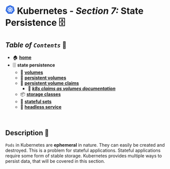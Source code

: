 # <img src="../assets/img/k8s.png" width="30px"> **Kubernetes** - ***Section 7:*** **State Persistence** 🗄️

## ***Table*** *of* ***`Contents`*** 📜

* 🏠 [**home**](../README.md)
* 🗄️ **state persistence**
  * 💾 [**volumes**](27-volumes/README.md)
  * 🏰 [**persistent volumes**](28-persistent-volumes/README.md)
  * 🚩 [**persistent volume claims**](29-persistent-volume-claims/README.md)
    * 🔗 [***k8s claims as volumes documentation***](https://kubernetes.io/docs/concepts/storage/persistent-volumes/#claims-as-volumes)
  * 📦 [**storage classes**](30-storage-classes/README.md)
  * 🌟 [**stateful sets**](31-stateful-sets/README.md)
  * 🧟 [**headless service**](32-headless-service/README.md)

<br />

## **Description** 👀

`Pods` in Kubernetes are **ephemeral** in nature. They can easily be created and destroyed. This is a problem for stateful applications. Stateful applications require some form of stable storage. Kubernetes provides multiple ways to persist data, that will be covered in this section.
